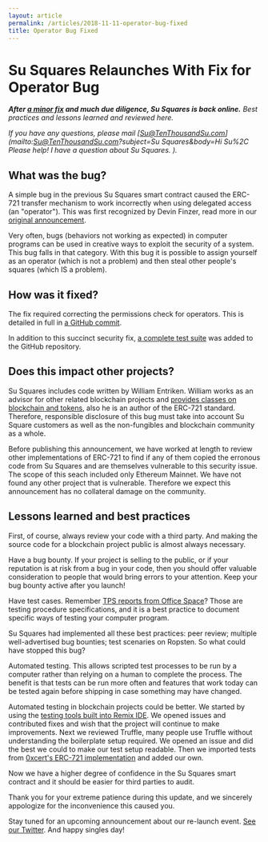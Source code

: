```yaml
---
layout: article
permalink: /articles/2018-11-11-operator-bug-fixed
title: Operator Bug Fixed
---
```


# Su Squares Relaunches With Fix for Operator Bug

***After [a minor fix](https://github.com/su-squares/ethereum-contract/commit/30f305710706371326486ef14daf941c0276a9c5) and much due diligence, Su Squares is back online.** Best practices and lessons learned and reviewed here.*

*If you have any questions, please mail [Su@TenThousandSu.com](mailto:Su@TenThousandSu.com?subject=Su Squares&body=Hi Su%2C Please help! I have a question about Su Squares. ).*

## What was the bug?

A simple bug in the previous Su Squares smart contract caused the ERC-721 transfer mechanism to work incorrectly when using delegated access (an "operator"). This was first recognized by Devin Finzer, read more in our [original announcement](/articles/2018-09-18-operator-bug).

Very often, bugs (behaviors not working as expected) in computer programs can be used in creative ways to exploit the security of a system. This bug falls in that category. With this bug it is possible to assign yourself as an operator (which is not a problem) and then steal other people's squares (which IS a problem).

## How was it fixed?

The fix required correcting the permissions check for operators. This is detailed in full in [a GitHub commit](https://github.com/su-squares/ethereum-contract/commit/30f305710706371326486ef14daf941c0276a9c5).

In addition to this succinct security fix, [a complete test suite](https://github.com/su-squares/ethereum-contract/compare/1.0...2.0) was added to the GitHub repository.

## Does this impact other projects?

Su Squares includes code written by William Entriken. William works as an advisor for other related blockchain projects and [provides classes on blockchain and tokens](https://chain76.org), also he is an author of the ERC-721 standard. Therefore, responsible disclosure of this bug must take into account Su Square customers as well as the non-fungibles and blockchain community as a whole.

Before publishing this announcement, we have worked at length to review other implementations of ERC-721 to find if any of them copied the erronous code from Su Squares and are themselves vulnerable to this security issue. The scope of this seach included only Ethereum Mainnet. We have not found any other project that is vulnerable. Therefore we expect this announcement has no collateral damage on the community.

## Lessons learned and best practices

First, of course, always review your code with a third party. And making the source code for a blockchain project public is almost always necessary.

Have a bug bounty. If your project is selling to the public, or if your reputation is at risk from a bug in your code, then you should offer valuable consideration to people that would bring errors to your attention. Keep your bug bounty active after you launch!

Have test cases. Remember [TPS reports from Office Space](https://www.youtube.com/watch?v=Fy3rjQGc6lA)? Those are testing procedure specifications, and it is a best practice to document specific ways of testing your computer program.

Su Squares had implemented all these best practices: peer review; multiple well-advertised bug bounties; test scenaries on Ropsten. So what could have stopped this bug?

Automated testing. This allows scripted test processes to be run by a computer rather than relying on a human to complete the process. The benefit is that tests can be run more often and features that work today can be tested again before shipping in case something may have changed.

Automated testing in blockchain projects could be better. We started by using the [testing tools built into Remix IDE](https://github.com/ethereum/remix/tree/master/remix-tests). We opened issues and contributed fixes and wish that the project will continue to make improvements. Next we reviewed Truffle, many people use Truffle without understanding the boilerplate setup required. We opened an issue and did the best we could to make our test setup readable. Then we imported tests from [0xcert's ERC-721 implementation](https://github.com/0xcert/ethereum-erc721) and added our own.

Now we have a higher degree of confidence in the Su Squares smart contract and it should be easier for third parties to audit.

Thank you for your extreme patience during this update, and we sincerely appologize for the inconvenience this caused you.

Stay tuned for an upcoming announcement about our re-launch event. [See our Twitter](https://twitter.com/susquares). And happy singles day!